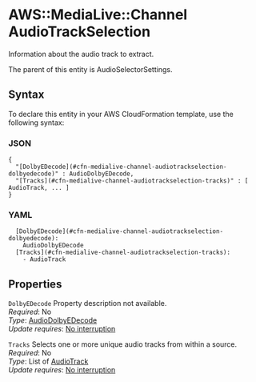 # AWS::MediaLive::Channel AudioTrackSelection<a name="aws-properties-medialive-channel-audiotrackselection"></a>

Information about the audio track to extract\.

The parent of this entity is AudioSelectorSettings\.

## Syntax<a name="aws-properties-medialive-channel-audiotrackselection-syntax"></a>

To declare this entity in your AWS CloudFormation template, use the following syntax:

### JSON<a name="aws-properties-medialive-channel-audiotrackselection-syntax.json"></a>

```
{
  "[DolbyEDecode](#cfn-medialive-channel-audiotrackselection-dolbyedecode)" : AudioDolbyEDecode,
  "[Tracks](#cfn-medialive-channel-audiotrackselection-tracks)" : [ AudioTrack, ... ]
}
```

### YAML<a name="aws-properties-medialive-channel-audiotrackselection-syntax.yaml"></a>

```
  [DolbyEDecode](#cfn-medialive-channel-audiotrackselection-dolbyedecode): 
    AudioDolbyEDecode
  [Tracks](#cfn-medialive-channel-audiotrackselection-tracks): 
    - AudioTrack
```

## Properties<a name="aws-properties-medialive-channel-audiotrackselection-properties"></a>

`DolbyEDecode`  <a name="cfn-medialive-channel-audiotrackselection-dolbyedecode"></a>
Property description not available\.  
*Required*: No  
*Type*: [AudioDolbyEDecode](aws-properties-medialive-channel-audiodolbyedecode.md)  
*Update requires*: [No interruption](https://docs.aws.amazon.com/AWSCloudFormation/latest/UserGuide/using-cfn-updating-stacks-update-behaviors.html#update-no-interrupt)

`Tracks`  <a name="cfn-medialive-channel-audiotrackselection-tracks"></a>
Selects one or more unique audio tracks from within a source\.  
*Required*: No  
*Type*: List of [AudioTrack](aws-properties-medialive-channel-audiotrack.md)  
*Update requires*: [No interruption](https://docs.aws.amazon.com/AWSCloudFormation/latest/UserGuide/using-cfn-updating-stacks-update-behaviors.html#update-no-interrupt)